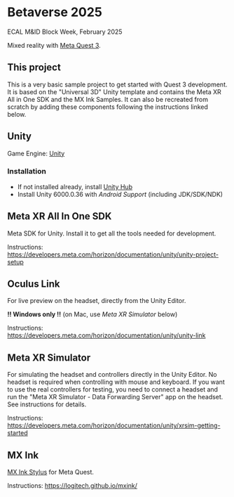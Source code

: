 # Betaverse 2025

ECAL M&ID Block Week, February 2025

Mixed reality with [Meta Quest 3](https://www.meta.com/de/quest/quest-3/).

## This project

This is a very basic sample project to get started with Quest 3 development. It is based on the "Universal 3D" Unity template and contains the Meta XR All in One SDK and the MX Ink Samples. It can also be recreated from scratch by adding these components following the instructions linked below.

## Unity
Game Engine: [Unity](https://unity.com/)

### Installation
- If not installed already, install [Unity Hub](https://unity.com/unity-hub)
- Install Unity 6000.0.36 with _Android Support_ (including JDK/SDK/NDK)

## Meta XR All In One SDK
Meta SDK for Unity. Install it to get all the tools needed for development.

Instructions: https://developers.meta.com/horizon/documentation/unity/unity-project-setup


## Oculus Link 
For live preview on the headset, directly from the Unity Editor. 

**!! Windows only !!** (on Mac, use _Meta XR Simulator_ below)  

Instructions: https://developers.meta.com/horizon/documentation/unity/unity-link


## Meta XR Simulator
For simulating the headset and controllers directly in the Unity Editor. No headset is required when controlling with mouse and keyboard. If you want to use the real controllers for testing, you need to connect a headset and run the "Meta XR Simulator - Data Forwarding Server" app on the headset. See instructions for details.

Instructions: https://developers.meta.com/horizon/documentation/unity/xrsim-getting-started

## MX Ink

[MX Ink Stylus](https://www.logitech.com/de-de/products/vr/mx-ink.html) for Meta Quest. 

Instructions: https://logitech.github.io/mxink/